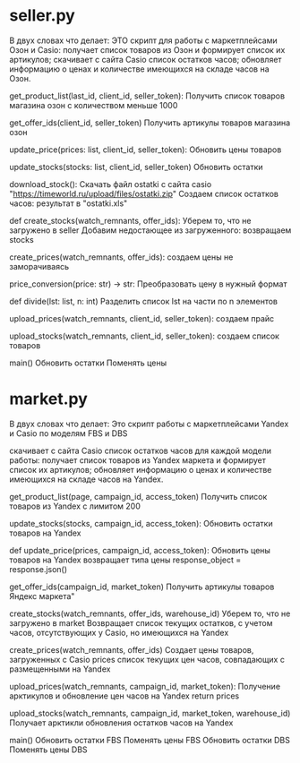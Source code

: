 # seller.py 
В двух словах что делает:
ЭТО скрипт для работы с маркетплейсами Озон и Casio:
получает список товаров из Озон и формирует список их артикулов;
скачивает с сайта Casio список остатков часов;
обновляет информацию о ценах и количестве имеющихся на складе часов на Озон.


get_product_list(last_id, client_id, seller_token):
Получить список товаров магазина озон c количеством меньше 1000

get_offer_ids(client_id, seller_token)
Получить артикулы товаров магазина озон

update_price(prices: list, client_id, seller_token):
Обновить цены товаров

update_stocks(stocks: list, client_id, seller_token)
Обновить остатки

download_stock():
Скачать файл ostatki с сайта casio "https://timeworld.ru/upload/files/ostatki.zip"
Создаем список остатков часов:
результат в  "ostatki.xls"

def create_stocks(watch_remnants, offer_ids):
Уберем то, что не загружено в seller
Добавим недостающее из загруженного:
возвращаем stocks

create_prices(watch_remnants, offer_ids):
создаем цены не заморачиваясь 

price_conversion(price: str) -> str:
Преобразовать цену в нужный формат

def divide(lst: list, n: int)
Разделить список lst на части по n элементов

upload_prices(watch_remnants, client_id, seller_token):
создаем прайс

upload_stocks(watch_remnants, client_id, seller_token):
создаем список товаров

main()
Обновить остатки
Поменять цены



# market.py
В двух словах что делает:
Это скрипт работы с маркетплейсами Yandex и Casio по моделям FBS и DBS

скачивает с сайта Casio список остатков часов
для каждой модели работы:
получает список товаров из Yandex маркета и формирует список их артикулов;
обновляет информацию о ценах и количестве имеющихся на складе часов на Yandex.

get_product_list(page, campaign_id, access_token)
Получить список товаров из Yandex с лимитом 200

update_stocks(stocks, campaign_id, access_token):
Обновить остатки товаров на Yandex


def update_price(prices, campaign_id, access_token):
Обновить цены товаров на Yandex
возвращает типа цены response_object = response.json()

get_offer_ids(campaign_id, market_token)
Получить артикулы товаров Яндекс маркета"

create_stocks(watch_remnants, offer_ids, warehouse_id)
Уберем то, что не загружено в market
Возвращает список текущих остатков, с учетом часов, отсутствующих у Casio, но имеющихся на Yandex

create_prices(watch_remnants, offer_ids)
Создает цены товаров, загруженных с Casio
prices список текущих цен часов, совпадающих с размещенными на Yandex

upload_prices(watch_remnants, campaign_id, market_token):
Получение арктикулов и обновление цен часов на Yandex
return prices

upload_stocks(watch_remnants, campaign_id, market_token, warehouse_id)
Получает арктикли обновления остатков часов на Yandex

main()
Обновить остатки FBS
Поменять цены FBS
Обновить остатки DBS
Поменять цены DBS
    
